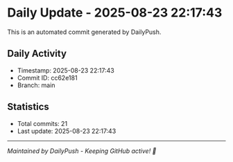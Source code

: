 # Daily Update - 2025-08-23 22:17:43

This is an automated commit generated by DailyPush.

## Daily Activity
- Timestamp: 2025-08-23 22:17:43
- Commit ID: cc62e181
- Branch: main

## Statistics
- Total commits: 21
- Last update: 2025-08-23 22:17:43

---
*Maintained by DailyPush - Keeping GitHub active! 🚀*
